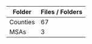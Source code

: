 | Folder   |   Files / Folders |
|----------|-------------------|
| Counties |                67 |
| MSAs     |                 3 |